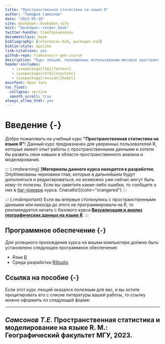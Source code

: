 ```yaml
--- 
title: "Пространственная статистика на языке R"
author: "Тимофей Самсонов"
date: "2023-05-18"
site: bookdown::bookdown_site
knit: "bookdown::render_book"
twitter-handle: timofeysamsonov
documentclass: book
bibliography: [references.bib, packages.bib]
biblio-style: apalike
link-citations: yes
github-repo: tsamsonov/r-geo-course
description: "Курс лекций, посвященных использованию методов пространственной статистике на языке R"
header-includes:
   - \usepackage[T2A]{fontenc}
   - \usepackage[utf8]{inputenc}
   - \usepackage[russian]{babel}
mainfont: Open Sans
toc_float:
  collapse: section
  smooth_scroll: true
always_allow_html: yes
---
```



# Введение {-}

Добро пожаловать на учебный курс __"Пространственная статистика на языке R"__! Данный курс предназначен для уверенных пользователей R, которые имеют опыт работы с пространственными данными и хотели бы развить свои навыки в области пространственного анализа и моделирования.

::: {.rmdwarning}
[__Материалы данного курса находятся в разработке__. Опубликованы черновики глав, которые в дальнейшем будут дополняться и редактироваться, но возможно уже сейчас могут быть кому-то полезны. Если вы заметите какие-либо ошибки, то сообщите о них в [баг-трекере](https://github.com/tsamsonov/r-spatstat-course/issues) курса. Спасибо!]{color="orangered"}
:::


::: {.rmdimportant}
Если вы впервые столкнулись с пространственными данными или никогда до этого не программировали на R, то рекомендуется начать с базового курса __[Визуализация и анализ географических данных на языке R](https://tsamsonov.github.io/r-geo-course/)__. 
:::

## Программное обеспечение {-}

Для успешного прохождения курса на вашем компьютере должно быть установлено следующее программное обеспечение:

* Язык [R](https://cran.r-project.org)
* Среда разработки [RStudio](https://www.rstudio.com/products/rstudio/download3/)

## Ссылка на пособие {-}

Если этот курс лекций оказался полезным для вас, и вы хотите процитировать его с списке литературы вашей работы, то ссылку можно оформить по следующей форме:

----
_Самсонов Т.Е._ **Пространственная статистика и моделирование на языке R.** М.: Географический факультет МГУ, 2023.
----
